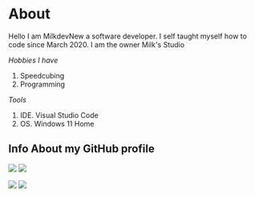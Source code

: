 # About

Hello I am MilkdevNew a software developer. I self taught myself how to code since March 2020. I am the owner Milk's Studio

_Hobbies I have_

1.  Speedcubing
2.  Programming

_Tools_

1.  IDE. Visual Studio Code
2.  OS. Windows 11 Home

## Info About my GitHub profile

<p align="left">
  <img src="https://github-readme-stats.vercel.app/api/top-langs/?username=boatbomber&theme=tokyonight&hide_border=true&langs_count=6"/>
  <img src="https://github-readme-stats.vercel.app/api?username=boatbomber&&show_icons=true&theme=tokyonight&hide_border=true&count_private=true"/>
</p>


<p align="left">
  <img src="https://github-readme-stats.vercel.app/api/top-langs/?username=MilkdevNew&theme=tokyonight&hide_border=true&langs_count=6"/>
  <img src="https://github-readme-stats.vercel.app/api?username=MilkdevNew&&show_icons=true&theme=tokyonight&hide_border=true&count_private=true"/>
</p>



